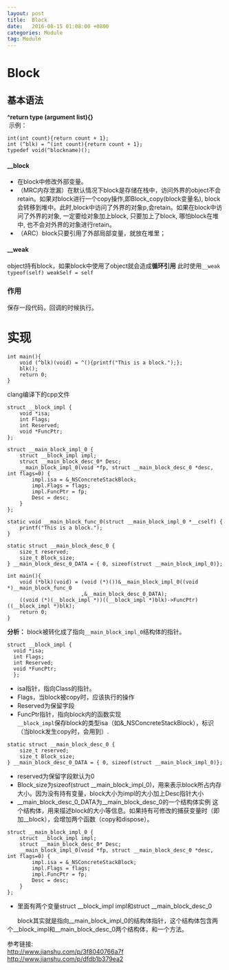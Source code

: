 ```yaml
---
layout: post
title:  Block
date:   2016-08-15 01:08:00 +0800
categories: Module
tag: Module
---
```


# Block  

## 基本语法  

**^return type (argument list){}**  
&nbsp;示例：
```
int(int count){return count + 1};
int (^blk) = ^(int count){return count + 1};
typedef void(^blockname)();
```
#### \_\_block  


* 在block中修改外部变量。
* （MRC内存泄漏）在默认情况下block是存储在栈中，访问外界的object不会retain。如果对block进行一个copy操作,即Block_copy(block变量名), block会转移到堆中。此时,block中访问了外界的对象p,会retain。如果在block中访问了外界的对象, 一定要给对象加上block, 只要加上了block, 哪怕block在堆中, 也不会对外界的对象进行retain。
* （ARC）block只要引用了外部局部变量，就放在堆里；

#### \_\_weak   

object持有block，如果block中使用了object就会造成**循环引用** 此时使用`__weak typeof(self) weakSelf = self`

### 作用  
保存一段代码，回调的时候执行。

# 实现  

```
int main(){
    void (^blk)(void) = ^(){printf("This is a block.");};
    blk();
    return 0;
}
```

clang编译下的cpp文件

```
struct __block_impl {
    void *isa;
    int Flags;
    int Reserved;
    void *FuncPtr;
};

struct __main_block_impl_0 {
    struct __block_impl impl;
    struct __main_block_desc_0* Desc;
    __main_block_impl_0(void *fp, struct __main_block_desc_0 *desc, int flags=0) {
        impl.isa = &_NSConcreteStackBlock;
        impl.Flags = flags;
        impl.FuncPtr = fp;
        Desc = desc;
    }
};

static void __main_block_func_0(struct __main_block_impl_0 *__cself) {
    printf("This is a block.");
}

static struct __main_block_desc_0 {
    size_t reserved;
    size_t Block_size;
} __main_block_desc_0_DATA = { 0, sizeof(struct __main_block_impl_0)};

int main(){
    void (*blk)(void) = (void (*)())&__main_block_impl_0((void *)__main_block_func_0
                        ,&__main_block_desc_0_DATA);
    ((void (*)(__block_impl *))((__block_impl *)blk)->FuncPtr)((__block_impl *)blk);
    return 0;
}
```
**分析：** block被转化成了指向`__main_block_impl_0`结构体的指针。
  ```
  struct __block_impl {
    void *isa;
    int Flags;
    int Reserved;
    void *FuncPtr;
    };
  ```   

* isa指针，指向Class的指针。
* Flags，当block被copy时，应该执行的操作
* Reserved为保留字段
* FuncPtr指针，指向block内的函数实现   
`__block_impl`保存block的类型isa（如&\_NSConcreteStackBlock），标识（当block发生copy时，会用到）.
```
static struct __main_block_desc_0 {
    size_t reserved;
    size_t Block_size;
} __main_block_desc_0_DATA = { 0, sizeof(struct __main_block_impl_0)};
```    

* reserved为保留字段默认为0
* Block_size为sizeof(struct \_\_main_block_impl_0)，用来表示block所占内存大小。因为没有持有变量，block大小为impl的大小加上Desc指针大小
* \_\_main_block_desc_0_DATA为\_\_main_block_desc_0的一个结构体实例
这个结构体，用来描述block的大小等信息。如果持有可修改的捕获变量时（即加__block），会增加两个函数（copy和dispose）。

```
struct __main_block_impl_0 {
    struct __block_impl impl;
    struct __main_block_desc_0* Desc;
    __main_block_impl_0(void *fp, struct __main_block_desc_0 *desc, int flags=0) {
        impl.isa = &_NSConcreteStackBlock;
        impl.Flags = flags;
        impl.FuncPtr = fp;
        Desc = desc;
    }
};
```  

* 里面有两个变量struct \_\_block_impl impl和struct \_\_main_block_desc_0

&nbsp;&nbsp;&nbsp;&nbsp;&nbsp;&nbsp;block其实就是指向\_\_main_block_impl_0的结构体指针，这个结构体包含两个\_\_block_impl和\_\_main_block_desc_0两个结构体，和一个方法。

参考链接:  
<http://www.jianshu.com/p/3f8040766a7f>  
<http://www.jianshu.com/p/dfdb1b379ea2>    
